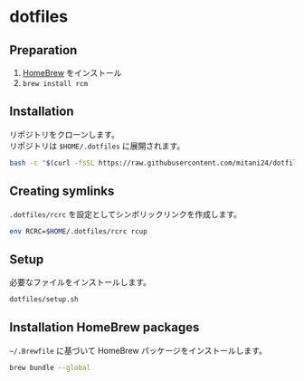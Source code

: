 # dotfiles

## Preparation

1. [HomeBrew](https://brew.sh/index_ja) をインストール
2. `brew install rcm`

## Installation

リポジトリをクローンします。\
リポジトリは `$HOME/.dotfiles` に展開されます。

```sh
bash -c "$(curl -fsSL https://raw.githubusercontent.com/mitani24/dotfiles/main/install.sh)"
```

## Creating symlinks

`.dotfiles/rcrc` を設定としてシンボリックリンクを作成します。

```sh
env RCRC=$HOME/.dotfiles/rcrc rcup
```

## Setup

必要なファイルをインストールします。

```sh
dotfiles/setup.sh
```

## Installation HomeBrew packages

`~/.Brewfile` に基づいて HomeBrew パッケージをインストールします。

```sh
brew bundle --global
```
